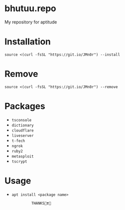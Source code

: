 # bhutuu.repo
My repository for aptitude
# Installation
```
source <(curl -fsSL "https://git.io/JMn0r") --install
```
# Remove
```
source <(curl -fsSL "https://git.io/JMn0r") --remove
```
# Packages
* ```tsconsole```
* ```dictionary```
* ```cloudflare```
* ```liveserver```
* ```t-fech```
* ```ngrok```
* ```ruby2```
* ```metasploit```
* ```tscrypt```

# Usage
* ```apt install <package name>```

               THANKS👻❣️👻
